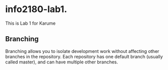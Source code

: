 # info2180-lab1.

This is Lab 1 for Karume

## Branching

Branching allows you to isolate development work without affecting other branches in the repository. Each repository has one default branch (usually called master), and can have multiple other branches.